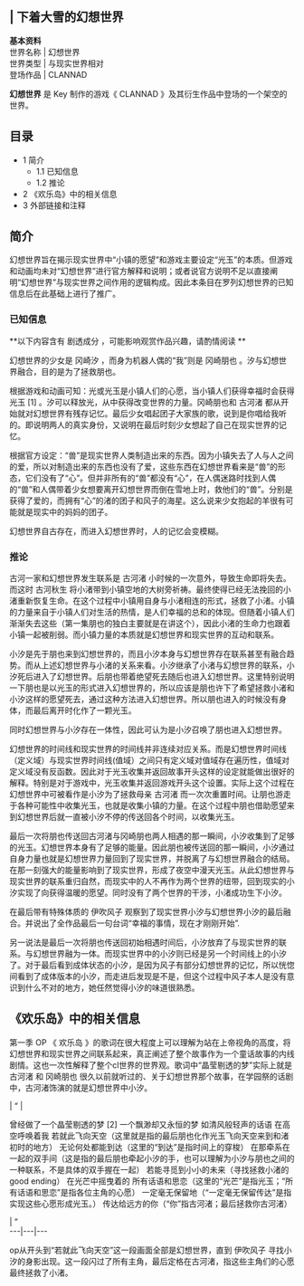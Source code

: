 |  下着大雪的幻想世界  </br>  
---  
**基本资料**  
世界名称  |  幻想世界   
世界类型  |  与现实世界相对   
登场作品  |  CLANNAD   
  
**幻想世界** 是  Key  制作的游戏《  CLANNAD  》及其衍生作品中登场的一个架空的世界。

##  目录

  * 1  简介 
    * 1.1  已知信息 
    * 1.2  推论 
  * 2  《欢乐岛》中的相关信息 
  * 3  外部链接和注释 

##  简介

幻想世界旨在揭示现实世界中“小镇的愿望”和游戏主要设定“光玉”的本质。但游戏和动画均未对“幻想世界”进行官方解释和说明；或者说官方说明不足以直接阐明“幻想世界”与现实世界之间作用的逻辑构成。因此本条目在罗列幻想世界的已知信息后在此基础上进行了推广。

###  已知信息

**以下内容含有 剧透成分  ，可能影响观赏作品兴趣，请酌情阅读 **

幻想世界的少女是  冈崎汐  ，而身为机器人偶的“我”则是  冈崎朋也  。汐与幻想世界融合，目的是为了拯救朋也。

根据游戏和动画可知：光或光玉是小镇人们的心愿，当小镇人们获得幸福时会获得光玉  [1]  。汐可以释放光，从中获得改变世界的力量。冈崎朋也和  古河渚
都从开始就对幻想世界有残存记忆。最后少女唱起团子大家族的歌，说到是你唱给我听的。即说明两人的真实身份，又说明在最后时刻少女想起了自己在现实世界的记忆。

根据官方设定：“兽”是现实世界人类制造出来的东西。因为小镇失去了人与人之间的爱，所以对制造出来的东西也没有了爱，这些东西在幻想世界看来是“兽”的形态，它们没有了“心”。但并非所有的“兽”都没有“心”，在人偶迷路时找到人偶的“兽”和人偶带着少女想要离开幻想世界而倒在雪地上时，救他们的“兽”。分别是获得了爱的，而拥有“心”的渚的团子和风子的海星。这么说来少女抱起的羊很有可能就是现实中的妈妈的团子。

幻想世界自古存在，而进入幻想世界时，人的记忆会变模糊。

###  推论

古河一家和幻想世界发生联系是  古河渚  小时候的一次意外，导致生命即将失去。而这时  古河秋生
将小渚带到小镇空地的大树旁祈祷。最终使得已经无法挽回的小渚重新恢复生命。在这个过程中小镇用自身与小渚相连的形式，拯救了小渚。小镇的力量来自于小镇人们对生活的热情，是人们幸福的总和的体现。但随着小镇人们渐渐失去这些（第一集朋也的独白主要就是在讲这个），因此小渚的生命力也跟着小镇一起被削弱。而小镇力量的本质就是幻想世界和现实世界的互动和联系。

小汐是先于朋也来到幻想世界的，而且小汐本身与幻想世界存在联系甚至有融合趋势。而从上述幻想世界与小渚的关系来看。小汐继承了小渚与幻想世界的联系，小汐死后进入了幻想世界。后朋也带着绝望死去随后也进入幻想世界。这里特别说明一下朋也是以光玉的形式进入幻想世界的，所以应该是朋也许下了希望拯救小渚和小汐这样的愿望死去，通过这种方法进入幻想世界。所以朋也进入的时候没有身体，而最后离开时化作了一颗光玉。

同时幻想世界与小汐存在一体性，因此可认为是小汐召唤了朋也进入幻想世界。

幻想世界的时间线和现实世界的时间线并非连续对应关系。而是幻想世界时间线（定义域）与现实世界时间线(值域）之间只有定义域对值域存在遍历性，值域对定义域没有反函数。因此对于光玉收集并返回故事开头这样的设定就能做出很好的解释。特别是对于游戏中，光玉收集并返回游戏开头这个设置。实际上这个过程在幻想世界中可被看作是小汐为了拯救母亲
古河渚
而一次次重置时间。让朋也游走于各种可能性中收集光玉，也就是收集小镇的力量。在这个过程中朋也借助愿望来到幻想世界后就一直被小汐不停的传送回各个时间，以收集光玉。

最后一次将朋也传送回古河渚与冈崎朋也两人相遇的那一瞬间，小汐收集到了足够的光玉。幻想世界本身有了足够的能量。因此朋也被传送回的那一瞬间，小汐通过自身力量也就是幻想世界力量回到了现实世界，并脱离了与幻想世界融合的结局。在那一刻强大的能量影响到了现实世界，形成了夜空中漫天光玉。从此幻想世界与现实世界的联系重归自然，而现实中的人不再作为两个世界的纽带，回到现实的小汐实现了向获得温暖的愿望。同时没有了两个世界的干涉，小渚成功生下小汐。

在最后带有特殊体质的  伊吹风子  观察到了现实世界小汐与幻想世界小汐的最后融合。并说出了全作品最后一句台词“幸福的事情，现在才刚刚开始”.

另一说法是最后一次将朋也传送回初始相遇时间后，小汐放弃了与现实世界的联系。与幻想世界融为一体。而现实世界中的小汐则已经是另一个时间线上的小汐了。对于最后看到成体状态的小汐，是因为风子有部分幻想世界的记忆，所以恍惚间看到了成体版本的小汐，而走进后发现是不是，但这个过程中风子本人是没有意识到什么不对的地方，她任然觉得小汐的味道很熟悉。

##  《欢乐岛》中的相关信息

第一季  OP  《  欢乐岛
》的歌词在很大程度上可以理解为站在上帝视角的高度，将幻想世界和现实世界之间联系起来，真正阐述了整个故事作为一个童话故事的内线剧情。这也一次性解释了整个cl世界的世界观。歌词中“晶莹剔透的梦”实际上就是
古河渚  和  冈崎朋也  很久以前就听过的、关于幻想世界那个故事，在学园祭的话剧中，古河渚饰演的就是幻想世界中小汐。

|  “  | 

曾经做了一个晶莹剔透的梦  [2]  一个飘渺却又永恒的梦  如清风般轻声的话语  在高空呼唤着我
若就此飞向天空（这里就是指的最后朋也化作光玉飞向天空来到和渚初时的地方）  无论何处都能到达（这里的“到达”是指时间上的穿梭）
在那牵系在一起的双手间（这是指的最后朋也牵起小汐的手，也可以理解为小汐与朋也之间的一种联系，不是具体的双手握在一起）
若能寻觅到小小的未来（寻找拯救小渚的good ending）  在光芒中摇曳着的
所有话语和思恋（这里的“光芒”是指光玉；“所有话语和思恋”是指各位主角的心愿）  一定毫无保留地（“一定毫无保留传达”是指实现这些心愿形成光玉。）
传达给远方的你（“你”指古河渚；最后拯救你古河渚） </br>

|  ”  
---|---|---  
  
op从开头到“若就此飞向天空”这一段画面全部是幻想世界，直到  伊吹风子
寻找小汐的身影出现。这一段闪过了所有主角，最后定格在古河渚，指这些主角们的心愿最终拯救了小渚。
